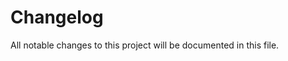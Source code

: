 # Changelog

All notable changes to this project will be documented in this file.

<!-- generated by git-cliff at 2024-06-15 12:07:15 -->
